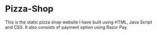 # Pizza-Shop
This is the static pizza shop website I have built using HTML, Java Script and CSS. It also consists of payment option using Razor Pay. 
